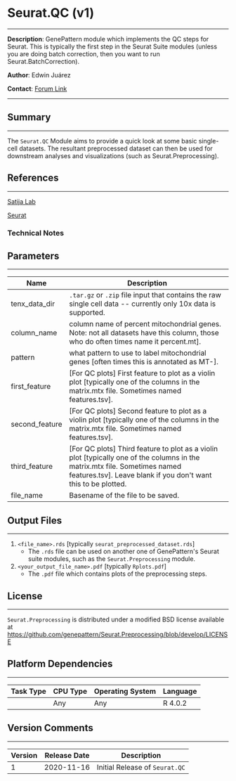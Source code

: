 # Seurat.QC (v1)
---
**Description**: GenePattern module which implements the QC steps for Seurat. This is typically the first step in the Seurat Suite modules (unless you are doing batch correction, then you want to run Seurat.BatchCorrection).

**Author**: Edwin Juárez

**Contact**: [Forum Link](https://groups.google.com/forum/?utm_medium=email&utm_source=footer#!forum/genepattern-help)

---

## Summary
---

The `Seurat.QC` Module aims to provide a quick look at some basic single-cell datasets. The resultant preprocessed dataset can then be used for downstream analyses and visualizations (such as Seurat.Preprocessing).

## References
---
[Satija Lab](https://satijalab.org)

[Seurat](https://satijalab.org/seurat/)

### Technical Notes


## Parameters
---

| Name | Description |
-------|--------------
| tenx_data_dir         | `.tar.gz` or `.zip` file input that contains the  raw single cell data -- currently only 10x data is supported.|
| column_name            | 	column name of percent mitochondrial genes. Note: not all datasets have this column, those who do often times name it percent.mt].|
| pattern        | 	what pattern to use to label mitochondrial genes [often times this is annotated as MT-].|
| first_feature  | [For QC plots] First feature to plot as a violin plot [typically one of the columns in the matrix.mtx file. Sometimes named features.tsv].|
|second_feature|	[For QC plots] Second feature to plot as a violin plot [typically one of the columns in the matrix.mtx file. Sometimes named features.tsv].|
|third_feature|	[For QC plots] Third feature to plot as a violin plot [typically one of the columns in the matrix.mtx file. Sometimes named features.tsv]. Leave blank if you don't want this to be plotted.|
| file_name      | 	Basename of the file to be saved.|


## Output Files
---

1. `<file_name>.rds` [typically `seurat_preprocessed_dataset.rds`]
    - The `.rds` file can be used on another one of GenePattern's Seurat suite modules, such as the `Seurat.Preprocessing` module.
2. `<your_output_file_name>.pdf` [typically `Rplots.pdf`]
    - The `.pdf` file which contains plots of the preprocessing steps.


## License
---

`Seurat.Preprocessing` is distributed under a modified BSD license available at https://github.com/genepattern/Seurat.Preprocessing/blob/develop/LICENSE


## Platform Dependencies
---

| Task Type | CPU Type | Operating System | Language |
------------|----------|------------------|----------|
|           |  Any     | Any              | R 4.0.2  |


## Version Comments
---

| Version | Release Date | Description                                 |
----------|--------------|---------------------------------------------|
| 1       | 2020-11-16          | Initial Release of `Seurat.QC` |
